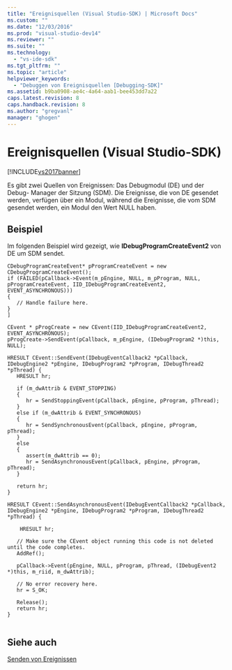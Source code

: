 ```yaml
---
title: "Ereignisquellen (Visual Studio-SDK) | Microsoft Docs"
ms.custom: ""
ms.date: "12/03/2016"
ms.prod: "visual-studio-dev14"
ms.reviewer: ""
ms.suite: ""
ms.technology: 
  - "vs-ide-sdk"
ms.tgt_pltfrm: ""
ms.topic: "article"
helpviewer_keywords: 
  - "Debuggen von Ereignisquellen [Debugging-SDK]"
ms.assetid: b9ba0908-ae4c-4a64-aab1-bee453dd7a22
caps.latest.revision: 8
caps.handback.revision: 8
ms.author: "gregvanl"
manager: "ghogen"
---
```

# Ereignisquellen (Visual Studio-SDK)
[!INCLUDE[vs2017banner](../../code-quality/includes/vs2017banner.md)]

Es gibt zwei Quellen von Ereignissen: Das Debugmodul \(DE\) und der Debug\- Manager der Sitzung \(SDM\).  Die Ereignisse, die von DE gesendet werden, verfügen über ein Modul, während die Ereignisse, die vom SDM gesendet werden, ein Modul den Wert NULL haben.  
  
## Beispiel  
 Im folgenden Beispiel wird gezeigt, wie **IDebugProgramCreateEvent2** von DE um SDM sendet.  
  
```  
CDebugProgramCreateEvent* pProgramCreateEvent = new CDebugProgramCreateEvent();  
if (FAILED(pCallback->Event(m_pEngine, NULL, m_pProgram, NULL, pProgramCreateEvent, IID_IDebugProgramCreateEvent2, EVENT_ASYNCHRONOUS)))  
{  
   // Handle failure here.  
}  
]  
  
CEvent * pProgCreate = new CEvent(IID_IDebugProgramCreateEvent2, EVENT_ASYNCHRONOUS);    
pProgCreate->SendEvent(pCallback, m_pEngine, (IDebugProgram2 *)this, NULL);  
  
HRESULT CEvent::SendEvent(IDebugEventCallback2 *pCallback, IDebugEngine2 *pEngine, IDebugProgram2 *pProgram, IDebugThread2 *pThread) {    
   HRESULT hr;    
  
   if (m_dwAttrib & EVENT_STOPPING)    
   {    
      hr = SendStoppingEvent(pCallback, pEngine, pProgram, pThread);    
   }    
   else if (m_dwAttrib & EVENT_SYNCHRONOUS)    
   {    
      hr = SendSynchronousEvent(pCallback, pEngine, pProgram, pThread);    
   }    
   else    
   {    
      assert(m_dwAttrib == 0);    
      hr = SendAsynchronousEvent(pCallback, pEngine, pProgram, pThread);    
   }    
  
   return hr;    
}    
  
HRESULT CEvent::SendAsynchronousEvent(IDebugEventCallback2 *pCallback, IDebugEngine2 *pEngine, IDebugProgram2 *pProgram, IDebugThread2 *pThread) {    
  
    HRESULT hr;    
  
   // Make sure the CEvent object running this code is not deleted until the code completes.    
   AddRef();    
  
   pCallback->Event(pEngine, NULL, pProgram, pThread, (IDebugEvent2 *)this, m_riid, m_dwAttrib);    
  
   // No error recovery here.    
   hr = S_OK;     
  
   Release();    
   return hr;    
}  
  
```  
  
## Siehe auch  
 [Senden von Ereignissen](../../extensibility/debugger/sending-events.md)